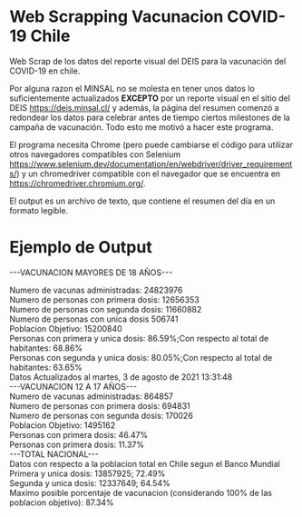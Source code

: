 # Web Scrapping Vacunacion COVID-19 Chile
 Web Scrap de los datos del reporte visual del DEIS para la vacunación del COVID-19 en chile.
 
 Por alguna razon el MINSAL no se molesta en tener unos datos lo suficientemente actualizados **EXCEPTO** por un reporte visual en el sitio del DEIS https://deis.minsal.cl/ y además, la página del resumen comenzó a redondear los datos para celebrar antes de tiempo ciertos milestones de la campaña de vacunación. Todo esto me motivó a hacer este programa.
 
 El programa necesita Chrome (pero puede cambiarse el código para utilizar otros navegadores compatibles con Selenium https://www.selenium.dev/documentation/en/webdriver/driver_requirements/) y un chromedriver compatible con el navegador que se encuentra en https://chromedriver.chromium.org/.
 
 El output es un archivo de texto, que contiene el resumen del día en un formato legible.

# Ejemplo de Output
---VACUNACION MAYORES DE 18 AÑOS---

Numero de vacunas administradas: 24823976  
Numero de personas con primera dosis: 12656353  
Numero de personas con segunda dosis: 11660882  
Numero de personas con unica dosis 506741  
Poblacion Objetivo: 15200840  
Personas con primera y unica dosis: 86.59%;Con respecto al total de habitantes: 68.86%  
Personas con segunda y unica dosis: 80.05%;Con respecto al total de habitantes: 63.65%  
Datos Actualizados al martes, 3 de agosto de 2021 13:31:48  
---VACUNACION 12 A 17 AÑOS---  
Numero de vacunas administradas: 864857  
Numero de personas con primera dosis: 694831  
Numero de personas con segunda dosis: 170026  
Poblacion Objetivo: 1495162  
Personas con primera dosis: 46.47%  
Personas con primera dosis: 11.37%  
---TOTAL NACIONAL---  
 Datos con respecto a la poblacion total en Chile segun el Banco Mundial  
Primera y unica dosis: 13857925; 72.49%  
Segunda y unica dosis: 12337649; 64.54%  
Maximo posible porcentaje de vacunacion (considerando 100% de las poblacion objetivo): 87.34%  
